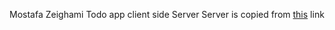Mostafa Zeighami Todo app
client side Server
Server is copied from [this](https://github.com/cs-internship/cs-internship-spec/blob/master/courses/web/servers/step7/server-step-7.rar) link
